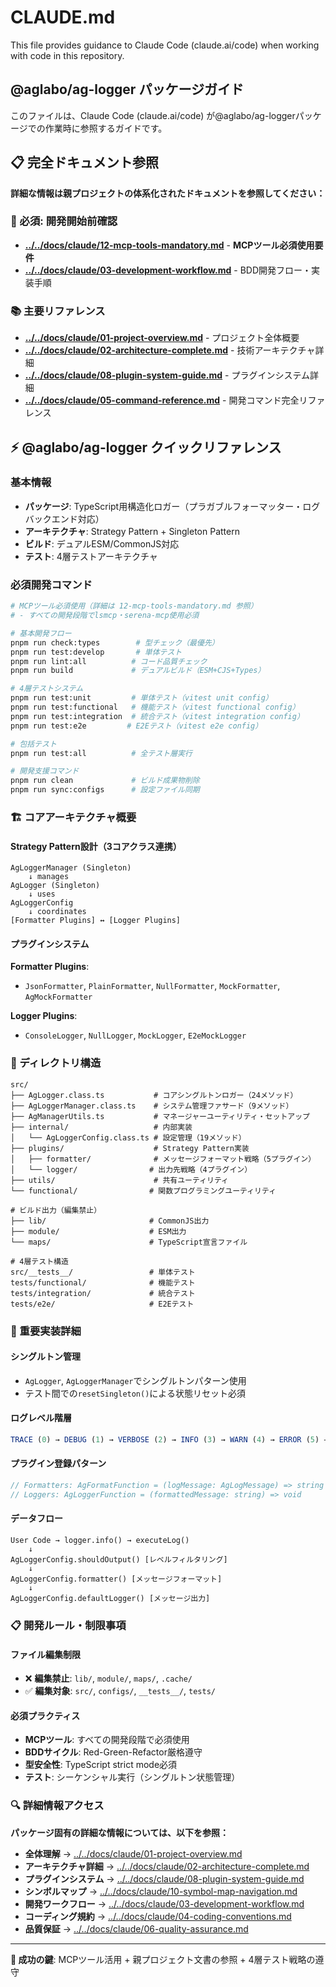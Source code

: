 # CLAUDE.md

This file provides guidance to Claude Code (claude.ai/code) when working with code in this repository.

## @aglabo/ag-logger パッケージガイド

このファイルは、Claude Code (claude.ai/code) が@aglabo/ag-loggerパッケージでの作業時に参照するガイドです。

## 📋 完全ドキュメント参照

**詳細な情報は親プロジェクトの体系化されたドキュメントを参照してください：**

### 🔴 必須: 開発開始前確認

- **[../../docs/claude/12-mcp-tools-mandatory.md](../../docs/claude/12-mcp-tools-mandatory.md)** - **MCPツール必須使用要件**
- **[../../docs/claude/03-development-workflow.md](../../docs/claude/03-development-workflow.md)** - BDD開発フロー・実装手順

### 📚 主要リファレンス

- **[../../docs/claude/01-project-overview.md](../../docs/claude/01-project-overview.md)** - プロジェクト全体概要
- **[../../docs/claude/02-architecture-complete.md](../../docs/claude/02-architecture-complete.md)** - 技術アーキテクチャ詳細
- **[../../docs/claude/08-plugin-system-guide.md](../../docs/claude/08-plugin-system-guide.md)** - プラグインシステム詳細
- **[../../docs/claude/05-command-reference.md](../../docs/claude/05-command-reference.md)** - 開発コマンド完全リファレンス

## ⚡ @aglabo/ag-logger クイックリファレンス

### 基本情報

- **パッケージ**: TypeScript用構造化ロガー（プラガブルフォーマッター・ログバックエンド対応）
- **アーキテクチャ**: Strategy Pattern + Singleton Pattern
- **ビルド**: デュアルESM/CommonJS対応
- **テスト**: 4層テストアーキテクチャ

### 必須開発コマンド

```bash
# MCPツール必須使用（詳細は 12-mcp-tools-mandatory.md 参照）
# - すべての開発段階でlsmcp・serena-mcp使用必須

# 基本開発フロー
pnpm run check:types        # 型チェック（最優先）
pnpm run test:develop       # 単体テスト
pnpm run lint:all          # コード品質チェック
pnpm run build             # デュアルビルド（ESM+CJS+Types）

# 4層テストシステム
pnpm run test:unit         # 単体テスト（vitest unit config）
pnpm run test:functional   # 機能テスト（vitest functional config）
pnpm run test:integration  # 統合テスト（vitest integration config）
pnpm run test:e2e         # E2Eテスト（vitest e2e config）

# 包括テスト
pnpm run test:all          # 全テスト層実行

# 開発支援コマンド
pnpm run clean             # ビルド成果物削除
pnpm run sync:configs      # 設定ファイル同期
```

### 🏗️ コアアーキテクチャ概要

#### Strategy Pattern設計（3コアクラス連携）

```
AgLoggerManager (Singleton)
    ↓ manages
AgLogger (Singleton)
    ↓ uses
AgLoggerConfig
    ↓ coordinates
[Formatter Plugins] ↔ [Logger Plugins]
```

#### プラグインシステム

**Formatter Plugins**:

- `JsonFormatter`, `PlainFormatter`, `NullFormatter`, `MockFormatter`, `AgMockFormatter`

**Logger Plugins**:

- `ConsoleLogger`, `NullLogger`, `MockLogger`, `E2eMockLogger`

### 📂 ディレクトリ構造

```
src/
├── AgLogger.class.ts           # コアシングルトンロガー（24メソッド）
├── AgLoggerManager.class.ts    # システム管理ファサード（9メソッド）
├── AgManagerUtils.ts           # マネージャーユーティリティ・セットアップ
├── internal/                   # 内部実装
│   └── AgLoggerConfig.class.ts # 設定管理（19メソッド）
├── plugins/                    # Strategy Pattern実装
│   ├── formatter/              # メッセージフォーマット戦略（5プラグイン）
│   └── logger/                # 出力先戦略（4プラグイン）
├── utils/                      # 共有ユーティリティ
└── functional/                # 関数プログラミングユーティリティ

# ビルド出力（編集禁止）
├── lib/                       # CommonJS出力
├── module/                    # ESM出力
└── maps/                      # TypeScript宣言ファイル

# 4層テスト構造
src/__tests__/                 # 単体テスト
tests/functional/              # 機能テスト
tests/integration/             # 統合テスト
tests/e2e/                     # E2Eテスト
```

### 🔧 重要実装詳細

#### シングルトン管理

- `AgLogger`, `AgLoggerManager`でシングルトンパターン使用
- テスト間での`resetSingleton()`による状態リセット必須

#### ログレベル階層

```typescript
TRACE (0) → DEBUG (1) → VERBOSE (2) → INFO (3) → WARN (4) → ERROR (5) → FATAL (6)
```

#### プラグイン登録パターン

```typescript
// Formatters: AgFormatFunction = (logMessage: AgLogMessage) => string
// Loggers: AgLoggerFunction = (formattedMessage: string) => void
```

#### データフロー

```
User Code → logger.info() → executeLog()
    ↓
AgLoggerConfig.shouldOutput() [レベルフィルタリング]
    ↓
AgLoggerConfig.formatter() [メッセージフォーマット]
    ↓
AgLoggerConfig.defaultLogger() [メッセージ出力]
```

### 📋 開発ルール・制限事項

#### ファイル編集制限

- ❌ **編集禁止**: `lib/`, `module/`, `maps/`, `.cache/`
- ✅ **編集対象**: `src/`, `configs/`, `__tests__/`, `tests/`

#### 必須プラクティス

- **MCPツール**: すべての開発段階で必須使用
- **BDDサイクル**: Red-Green-Refactor厳格遵守
- **型安全性**: TypeScript strict mode必須
- **テスト**: シーケンシャル実行（シングルトン状態管理）

### 🔍 詳細情報アクセス

**パッケージ固有の詳細な情報については、以下を参照：**

- **全体理解** → [../../docs/claude/01-project-overview.md](../../docs/claude/01-project-overview.md)
- **アーキテクチャ詳細** → [../../docs/claude/02-architecture-complete.md](../../docs/claude/02-architecture-complete.md)
- **プラグインシステム** → [../../docs/claude/08-plugin-system-guide.md](../../docs/claude/08-plugin-system-guide.md)
- **シンボルマップ** → [../../docs/claude/10-symbol-map-navigation.md](../../docs/claude/10-symbol-map-navigation.md)
- **開発ワークフロー** → [../../docs/claude/03-development-workflow.md](../../docs/claude/03-development-workflow.md)
- **コーディング規約** → [../../docs/claude/04-coding-conventions.md](../../docs/claude/04-coding-conventions.md)
- **品質保証** → [../../docs/claude/06-quality-assurance.md](../../docs/claude/06-quality-assurance.md)

---

**🎯 成功の鍵**: MCPツール活用 + 親プロジェクト文書の参照 + 4層テスト戦略の遵守
